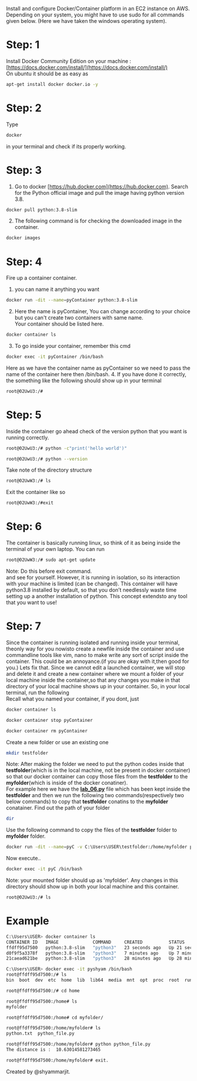 Install and configure Docker/Container platform in an EC2 instance on AWS. Depending on your system, you might have to use sudo for all commands given below. (Here we have taken the windows operating system).<br/>
# Step: 1
Install Docker Community Edition on your machine : [https://docs.docker.com/install/](https://docs.docker.com/install/)<br/>
On ubuntu it should be as easy as
```sh
apt-get install docker docker.io -y 
```
# Step: 2
Type 
```sh
docker
```
in your terminal and check if its properly working.
# Step: 3
1. Go to docker [https://hub.docker.com](https://hub.docker.com). Search for the Python official image and pull the image having python version 3.8. 
```sh
docker pull python:3.8-slim
```
2. The following command is for checking the downloaded image in the container.
```sh
docker images
```
# Step: 4
Fire up a container container. 
1. you can name it anything you want 
```sh
docker run -dit --name=pyContainer python:3.8-slim
```
2. Here the name is pyContainer, You can change according to your choice but you can't create two containers with same name.<br/>
Your container should be listed here.<br/>
```sh
docker container ls
```
3. To go inside your container, remember this cmd
```sh
docker exec -it pyContainer /bin/bash
```
Here as we have the container name as pyContainer so we need to pass the name of the container here then /bin/bash.
4. If you have done it correctly, the something like the following should show up in
your terminal
```sh
root@02UwU3:/#
```
# Step: 5
Inside the container go ahead check of the version python that you want is running correctly.
```sh
root@02UwU3:/# python -c"print('hello world')"
```
```sh
root@02UwU3:/# python --version
```
Take note of the directory structure
```sh
root@02UwW3:/# ls
```
Exit the container like so
```sh
root@02UwW3:/#exit
```
# Step: 6
The container is basically running linux, so think of it as being inside the terminal of your own laptop. You can run
```sh
root@02UwW3:/# sudo apt-get update
```
Note: Do this before exit command.<br/>
and see for yourself. However, it is running in isolation, so its interaction with your machine is limited (can be changed). This container will have python3.8 installed by default, so that you don’t needlessly waste time setting up a another installation of python. This concept extendsto any tool that you want to use!
# Step: 7
Since the container is running isolated and running inside your terminal, theonly way for you nowisto create a newfile inside the container and use commandline tools like vim, nano to make write any sort of script inside the container. This could be an annoyance.(if you are okay with it,then good for you.) Lets fix that.
Since we cannot edit a launched container, we will stop and delete it and create a new container where we mount a folder of your local machine inside the container,so that any changes you make in that directory of your local machine shows up in your container. So, in your local terminal, run the following<br/>
Recall what you named your container, if you dont, just 
```sh
docker container ls
```
```sh
docker container stop pyContainer
```
```sh
docker container rm pyContainer
```
Create a new folder or use an existing one
```sh
mkdir testfolder
```
Note: After making the folder we need to put the python codes inside that **testfolder**(which is in the local machine, not be present in docker container) so that our docker container can copy those files from the **testfolder** to the **myfolder**(which is inside of the docker conatiner).<br/>
For example here we have the **[lab_06.py](https://github.com/swarajparth/Cloud-Computing/blob/main/Lab%2006/lab_6.py)** file which has been kept inside the **testfolder** and then we run the following two commands(respectively two below commands) to copy that **testfolder** conatins to the **myfolder** conatainer.
Find out the path of your folder
```sh
dir
```
Use the following command to copy the files of the **testfolder** folder to **myfolder** folder.<br/>
```sh
docker run -dit --name=pyC -v C:\Users\USER\testfolder:/home/myfolder python:3.8-slim
```
Now execute..
```sh
docker exec -it pyC /bin/bash
```
Note: your mounted folder should up as 'myfolder'. Any changes in this directory should show up in both your local machine and this container.
```sh
root@02UwU3:/# ls
```

# Example
```sh
C:\Users\USER> docker container ls
CONTAINER ID   IMAGE             COMMAND     CREATED          STATUS          PORTS     NAMES
ffdff95d7500   python:3.8-slim   "python3"   23 seconds ago   Up 21 seconds             pyshyam
d0f9f5a3378f   python:3.8-slim   "python3"   7 minutes ago    Up 7 minutes              pyC
21caead621be   python:3.8-slim   "python3"   28 minutes ago   Up 28 minutes             pyContainer

C:\Users\USER> docker exec -it pyshyam /bin/bash
root@ffdff95d7500:/# ls
bin  boot  dev  etc  home  lib  lib64  media  mnt  opt  proc  root  run  sbin  srv  sys  tmp  usr  var

root@ffdff95d7500:/# cd home

root@ffdff95d7500:/home# ls
myfolder

root@ffdff95d7500:/home# cd myfolder/

root@ffdff95d7500:/home/myfolder# ls
python.txt  python_file.py

root@ffdff95d7500:/home/myfolder# python python_file.py
The distance is :  10.63014581273465

root@ffdff95d7500:/home/myfolder# exit.
```

Created by @shyammarjit.

